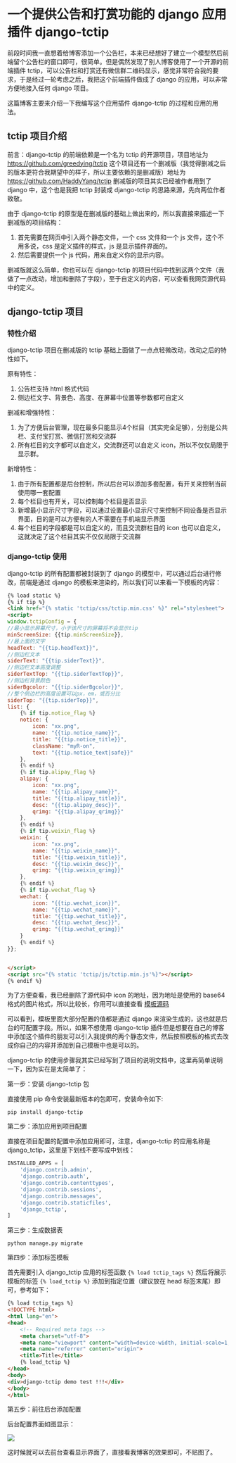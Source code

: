 # 一个提供公告和打赏功能的 django 应用插件 django-tctip

前段时间我一直想着给博客添加一个公告栏，本来已经想好了建立一个模型然后前端留个公告栏的窗口即可，很简单。但是偶然发现了别人博客使用了一个开源的前端插件 tctip，可以公告栏和打赏还有微信群二维码显示，感觉非常符合我的要求，于是经过一轮考虑之后，我把这个前端插件做成了 django 的应用，可以非常方便地接入任何 django 项目。

这篇博客主要来介绍一下我编写这个应用插件 django-tctip 的过程和应用的用法。

## tctip 项目介绍

前言：django-tctip 的前端依赖是一个名为 tctip 的开源项目，项目地址为 <https://github.com/greedying/tctip> 这个项目还有一个删减版（我觉得删减之后的版本更符合我期望中的样子，所以主要依赖的是删减版）地址为 <https://github.com/HaddyYang/tctip> 删减版的项目其实已经被作者用到了 django 中，这个也是我把 tctip 封装成 django-tctip 的思路来源，先向两位作者致敬。

由于 django-tctip 的原型是在删减版的基础上做出来的，所以我直接来描述一下删减版的项目结构：

1. 首先需要在网页中引入两个静态文件，一个 css 文件和一个 js 文件，这个不用多说，css 是定义插件的样式，js 是显示插件界面的。
2. 然后需要提供一个 js 代码，用来自定义你的显示内容。

删减版就这么简单，你也可以在 django-tctip 的项目代码中找到这两个文件（我做了一点改动，增加和删除了字段），至于自定义的内容，可以查看我网页源代码中的定义。

## django-tctip 项目

### 特性介绍

django-tctip 项目在删减版的 tctip 基础上面做了一点点轻微改动，改动之后的特性如下。

原有特性：

1. 公告栏支持 html 格式代码
2. 侧边栏文字、背景色、高度、在屏幕中位置等参数都可自定义

删减和增强特性：

1. 为了方便后台管理，现在最多只能显示4个栏目（其实完全足够），分别是公共栏、支付宝打赏、微信打赏和交流群
2. 所有栏目的文字都可以自定义，交流群还可以自定义 icon，所以不仅仅局限于显示群。

新增特性：

1. 由于所有配置都是后台控制，所以后台可以添加多套配置，有开关来控制当前使用哪一套配置
2. 每个栏目也有开关，可以控制每个栏目是否显示
3. 新增最小显示尺寸字段，可以通过设置最小显示尺寸来控制不同设备是否显示界面，目的是可以方便有的人不需要在手机端显示界面
4. 每个栏目的字段都是可以自定义的，而且交流群栏目的 icon 也可以自定义，这就决定了这个栏目其实不仅仅局限于交流群

### django-tctip 使用

django-tctip 的所有配置都被封装到了 django 的模型中，可以通过后台进行修改，前端是通过 django 的模板来渲染的，所以我们可以来看一下模板的内容：

```html
{% load static %}
{% if tip %}
<link href="{% static 'tctip/css/tctip.min.css' %}" rel="stylesheet">
<script>
window.tctipConfig = {
//最小显示屏幕尺寸，小于该尺寸的屏幕将不会显示tip
minScreenSize: {{tip.minScreenSize}},
//最上面的文字
headText: "{{tip.headText}}",
//侧边栏文本
siderText: "{{tip.siderText}}",
//侧边栏文本高度调整
siderTextTop: "{{tip.siderTextTop}}",
//侧边栏背景颜色
siderBgcolor: "{{tip.siderBgcolor}}",
//整个侧边栏的高度设置可以px，em，或百分比
siderTop: "{{tip.siderTop}}",
list: {
    {% if tip.notice_flag %}
    notice: {
        icon: "xx.png",
        name: "{{tip.notice_name}}",
        title: "{{tip.notice_title}}",
        className: "myR-on",
        text: "{{tip.notice_text|safe}}"
    },
    {% endif %}
    {% if tip.alipay_flag %}
    alipay: {
        icon: "xx.png",
        name: "{{tip.alipay_name}}",
        title: "{{tip.alipay_title}}",
        desc: "{{tip.alipay_desc}}",
        qrimg: "{{tip.alipay_qrimg}}"
    },
    {% endif %}
    {% if tip.weixin_flag %}
    weixin: {
        icon: "xx.png",
        name: "{{tip.weixin_name}}",
        title: "{{tip.weixin_title}}",
        desc: "{{tip.weixin_desc}}",
        qrimg: "{{tip.weixin_qrimg}}"
    },
    {% endif %}
    {% if tip.wechat_flag %}
    wechat: {
        icon: "{{tip.wechat_icon}}",
        name: "{{tip.wechat_name}}",
        title: "{{tip.wechat_title}}",
        desc: "{{tip.wechat_desc}}",
        qrimg: "{{tip.wechat_qrimg}}"
    }
    {% endif %}
}};


</script>
<script src="{% static 'tctip/js/tctip.min.js'%}"></script>
{% endif %}
```

为了方便查看，我已经删除了源代码中 icon 的地址，因为地址是使用的 base64 格式的图片格式，所以比较长，你用可以直接查看 [模板源码](https://github.com/Hopetree/django-tctip/blob/master/django_tctip/templates/tctip/tips.html)

可以看到，模板里面大部分配置的值都是通过 django 来渲染生成的，这也就是后台的可配置字段。所以，如果不想使用 django-tctip 插件但是想要在自己的博客中添加这个插件的朋友可以引入我提供的两个静态文件，然后按照模板的格式去改成你自己的内容并添加到自己模板中也是可以的。

django-tctip 的使用步骤我其实已经写到了项目的说明文档中，这里再简单说明一下，因为实在是太简单了：

第一步：安装 django-tctip 包

直接使用 pip 命令安装最新版本的包即可，安装命令如下:

```shell
pip install django-tctip
```

第二步：添加应用到项目配置

直接在项目配置的配置中添加应用即可，注意，django-tctip 的应用名称是 django_tctip，这里是下划线不要写成中划线：

```python
INSTALLED_APPS = [
    'django.contrib.admin',
    'django.contrib.auth',
    'django.contrib.contenttypes',
    'django.contrib.sessions',
    'django.contrib.messages',
    'django.contrib.staticfiles',
    'django_tctip',
]
```

第三步：生成数据表

```shell
python manage.py migrate
```

第四步：添加标签模板

首先需要引入 django_tctip 应用的标签函数 `{% load tctip_tags %}` 然后将展示模板的标签 `{% load_tctip %}` 添加到指定位置（建议放在 head 标签末尾）即可，参考如下：

```html
{% load tctip_tags %}
<!DOCTYPE html>
<html lang="en">
<head>
    <!-- Required meta tags -->
    <meta charset="utf-8">
    <meta name="viewport" content="width=device-width, initial-scale=1, shrink-to-fit=no">
    <meta name="referrer" content="origin">
    <title>Title</title>
    {% load_tctip %}
</head>
<body>
<div>django-tctip demo test !!!</div>
</body>
</html>
```

第五步：前往后台添加配置

后台配置界面如图显示：

![](https://tendcode.com/cdn/article/20200716/django-tctip_admin.png)

这时候就可以去前台查看显示界面了，直接看我博客的效果即可，不贴图了。